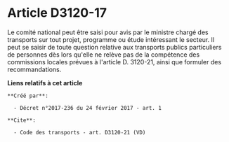 # Article D3120-17

Le comité national peut être saisi pour avis par le ministre chargé des transports sur tout projet, programme ou étude
intéressant le secteur. Il peut se saisir de toute question relative aux transports publics particuliers de personnes dès
lors qu'elle ne relève pas de la compétence des commissions locales prévues à l'article D. 3120-21, ainsi que formuler des
recommandations.

**Liens relatifs à cet article**

	**Créé par**:

	  - Décret n°2017-236 du 24 février 2017 - art. 1

	**Cite**:

	  - Code des transports - art. D3120-21 (VD)
